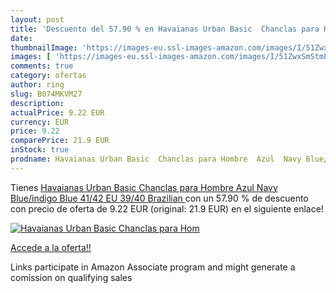 ```yaml
---
layout: post
title: 'Descuento del 57.90 % en Havaianas Urban Basic  Chanclas para Hom'
date: 
thumbnailImage: 'https://images-eu.ssl-images-amazon.com/images/I/51ZwxSmStmL._SL200_.jpg'
images: [ 'https://images-eu.ssl-images-amazon.com/images/I/51ZwxSmStmL._SL200_.jpg' ]
comments: true
category: ofertas
author: ring
slug: B074MKVM27
description:
actualPrice: 9.22 EUR
currency: EUR
price: 9.22
comparePrice: 21.9 EUR
inStock: true
prodname: Havaianas Urban Basic  Chanclas para Hombre  Azul  Navy Blue/indigo Blue   41/42 EU  39/40 Brazilian 
---
```


Tienes [Havaianas Urban Basic  Chanclas para Hombre  Azul  Navy Blue/indigo Blue   41/42 EU  39/40 Brazilian ](https://www.amazon.es/dp/B074MKVM27/?tag=tolees-21) con un 57.90 % de descuento con precio de oferta de 9.22 EUR (original: 21.9 EUR) en el siguiente enlace!

[![Havaianas Urban Basic  Chanclas para Hom](https://images-eu.ssl-images-amazon.com/images/I/51ZwxSmStmL._SL200_.jpg)](https://www.amazon.es/dp/B074MKVM27/?tag=tolees-21)

[Accede a la oferta!!](https://www.amazon.es/dp/B074MKVM27/?tag=tolees-21)

Links participate in Amazon Associate program and might generate a comission on qualifying sales


